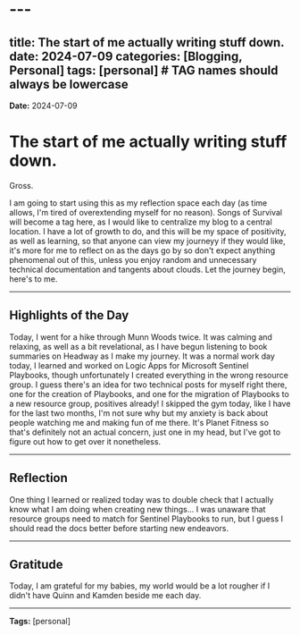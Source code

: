 # ---
title: The start of me actually writing stuff down.
date: 2024-07-09
categories: [Blogging, Personal]
tags: [personal]     # TAG names should always be lowercase
---
**Date:** 2024-07-09
# The start of me actually writing stuff down.

Gross.

I am going to start using this as my reflection space each day (as time allows, I'm tired of overextending myself for no reason).
Songs of Survival will become a tag here, as I would like to centralize my blog to a central location.
I have a lot of growth to do, and this will be my space of positivity, as well as learning, so that anyone can view my journeyy if they would like, it's more for me to reflect on as the days go by so don't expect anything phenomenal out of this, unless you enjoy random and unnecessary technical documentation and tangents about clouds.
Let the journey begin, here's to me.

---

## Highlights of the Day

Today, I went for a hike through Munn Woods twice. It was calming and relaxing, as well as a bit revelational, as I have begun listening to book summaries on Headway as I make my journey.
It was a normal work day today, I learned and worked on Logic Apps for Microsoft Sentinel Playbooks, though unfortunately I created everything in the wrong resource group.
 I guess there's an idea for two technical posts for myself right there, one for the creation of Playbooks, and one for the migration of Playbooks to a new resource group, positives already!
I skipped the gym today, like I have for the last two months, I'm not sure why but my anxiety is back about people watching me and making fun of me there. It's Planet Fitness so that's definitely not an actual concern, just one in my head, but I've got to figure out how to get over it nonetheless.

---

## Reflection

One thing I learned or realized today was to double check that I actually know what I am doing when creating new things... I was unaware that resource groups need to match for Sentinel Playbooks to run, but I guess I should read the docs better before starting new endeavors.

---

## Gratitude

Today, I am grateful for my babies, my world would be a lot rougher if I didn't have Quinn and Kamden beside me each day. 

---

**Tags:** [personal]
